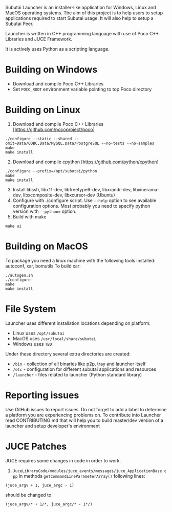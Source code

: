 Subutai Launcher is an installer-like application for Windows, Linux and MacOS operating systems. The aim of 
this project is to help users to setup applications required to start Subutai usage. It will also help to
setup a Subutai Peer.

Launcher is written in C++ programming language with use of Poco C++ Libraries and JUCE Framework. 

It is actively uses Python as a scripting language. 

Building on Windows
===================

* Download and compile Poco C++ Libraries
* Set `POCO_ROOT` environment variable pointing to top Poco directory

Building on Linux
=================

1. Download and compile Poco C++ Libraries [https://github.com/pocoproject/poco]
```
./configure --static --shared --omit=Data/ODBC,Data/MySQL,Data/PostgreSQL --no-tests --no-samples
make 
make install
```
2. Download and compile cpython [https://github.com/python/cpython]
```
./configure --prefix=/opt/subutai/python
make 
make install
```
3. Install libssh, libx11-dev, libfreetype6-dev, libxrandr-dev, libxinerama-dev, libxcomposite-dev, libxcursor-dev (Ubuntu)
4. Configure with ./configure script. Use `--help` option to see available configuration options. Most probably you need to specify python version with `--python=` option.
5. Build with make
```
make ui
```

Building on MacOS
=================

To package you need a linux machine with the following tools installed: autoconf, xar, bomutils
To build xar:
```
./autogen.sh
./configure
make
make install
```

File System
===========

Launcher uses different installation locations depending on platform:

* Linux uses `/opt/subutai`
* MacOS uses `/usr/local/share/subutai`
* Windows uses `TBD`

Under these directory several extra directories are created:

* `/bin` - collection of all binaries like p2p, tray and launcher itself
* `/etc` - configuration for different subutai applications and resources
* `/launcher` - files related to launcher (Python standard library)

Reporting issues
================

Use GitHub issues to report issues. Do not forget to add a label to determine a platform you are experiencing problems on. 
To contribute into Launcher read CONTRIBUTING.md that will help you to build master/dev version of a launcher and setup
developer's environment

JUCE Patches
============

JUCE requires some changes in code in order to work.

1. `JuceLibraryCode/modules/juce_events/messages/juce_ApplicationBase.cpp`
In methods `getCommandLineParameterArray()` following lines:
```
(juce_argv + 1, juce_argc - 1)
```
should be changed to
```
(juce_argv/* + 1/*, juce_argc/* - 1*/)
```
